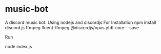 # music-bot
 A discord music bot. Using nodejs and discordjs
For Installation
npm install discord.js ffmpeg fluent-ffmpeg @discordjs/opus ytdl-core --save

Run

node index.js

